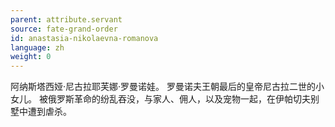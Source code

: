 ```yaml
---
parent: attribute.servant
source: fate-grand-order
id: anastasia-nikolaevna-romanova
language: zh
weight: 0
---
```


阿纳斯塔西娅·尼古拉耶芙娜·罗曼诺娃。
罗曼诺夫王朝最后的皇帝尼古拉二世的小女儿。
被俄罗斯革命的纷乱吞没，与家人、佣人，以及宠物一起，在伊帕切夫别墅中遭到虐杀。
